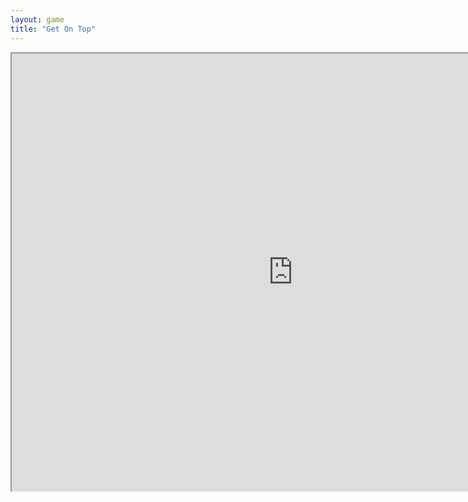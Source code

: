 ```yaml
---
layout: game
title: "Get On Top"
---
```

<iframe src="https://files.twoplayergames.org/files/games/o4/Get_on_Top/" width="900" height="700" allowfullscreen>